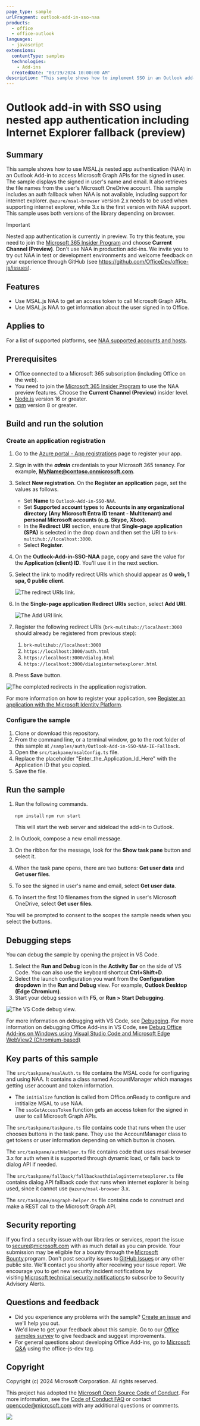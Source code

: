 ```yaml
---
page_type: sample
urlFragment: outlook-add-in-sso-naa
products:
  - office
  - office-outlook
languages:
  - javascript
extensions:
  contentType: samples
  technologies:
    - Add-ins
  createdDate: "03/19/2024 10:00:00 AM"
description: "This sample shows how to implement SSO in an Outlook add-in by using nested app authentication."
---
```


# Outlook add-in with SSO using nested app authentication including Internet Explorer fallback (preview)

## Summary

This sample shows how to use MSAL.js nested app authentication (NAA) in an Outlook Add-in to access Microsoft Graph APIs for the signed in user. The sample displays the signed in user's name and email. It also retrieves the file names from the user's Microsoft OneDrive account. This sample includes an auth fallback when NAA is not available, including support for internet explorer. `@azure/msal-browser` version 2.x needs to be used when supporting internet explorer, while 3.x is the first version with NAA support. This sample uses both versions of the library depending on browser.

> [!IMPORTANT]
> Nested app authentication is currently in preview. To try this feature, you need to join the [Microsoft 365 Insider Program](https://insider.microsoft365.com/join) and choose **Current Channel (Preview)**. Don't use NAA in production add-ins. We invite you to try out NAA in test or development environments and welcome feedback on your experience through GitHub (see https://github.com/OfficeDev/office-js/issues).

## Features

- Use MSAL.js NAA to get an access token to call Microsoft Graph APIs.
- Use MSAL.js NAA to get information about the user signed in to Office.

## Applies to

For a list of supported platforms, see [NAA supported accounts and hosts](https://learn.microsoft.com/office/dev/add-ins/develop/enable-nested-app-authentication-in-your-add-in#naa-supported-accounts-and-hosts).

## Prerequisites

- Office connected to a Microsoft 365 subscription (including Office on the web).
- You need to join the [Microsoft 365 Insider Program](https://insider.microsoft365.com/join) to use the NAA preview features. Choose the **Current Channel (Preview)** insider level.
- [Node.js](https://nodejs.org/) version 16 or greater.
- [npm](https://docs.npmjs.com/downloading-and-installing-node-js-and-npm) version 8 or greater.

## Build and run the solution

### Create an application registration

1. Go to the [Azure portal - App registrations](https://go.microsoft.com/fwlink/?linkid=2083908) page to register your app.
1. Sign in with the **_admin_** credentials to your Microsoft 365 tenancy. For example, **MyName@contoso.onmicrosoft.com**.
1. Select **New registration**. On the **Register an application** page, set the values as follows.

   - Set **Name** to `Outlook-Add-in-SSO-NAA`.
   - Set **Supported account types** to **Accounts in any organizational directory (Any Microsoft Entra ID tenant - Multitenant) and personal Microsoft accounts (e.g. Skype, Xbox)**.
   - In the **Redirect URI** section, ensure that **Single-page application (SPA)** is selected in the drop down and then set the URI to `brk-multihub://localhost:3000`.
   - Select **Register**.

1. On the **Outlook-Add-in-SSO-NAA** page, copy and save the value for the **Application (client) ID**. You'll use it in the next section.
1. Select the link to modify redirect URIs which should appear as **0 web, 1 spa, 0 public client**.

   ![The redirect URIs link.](./assets/ui-add-redirect-link.png)

1. In the **Single-page application Redirect URIs** section, select **Add URI**.

   ![The Add URI link.](./assets/ui-add-redirects-link.png)

1. Register the following redirect URIs (`brk-multihub://localhost:3000` should already be registered from previous step):
   1. `brk-multihub://localhost:3000`
   1. `https://localhost:3000/auth.html`
   1. `https://localhost:3000/dialog.html`
   1. `https://localhost:3000/dialoginternetexplorer.html`
1. Press **Save** button.

![The completed redirects in the application registration.](./assets/ui-completed-redirects.png)

For more information on how to register your application, see [Register an application with the Microsoft Identity Platform](https://learn.microsoft.com/graph/auth-register-app-v2).

### Configure the sample

1. Clone or download this repository.
1. From the command line, or a terminal window, go to the root folder of this sample at `/samples/auth/Outlook-Add-in-SSO-NAA-IE-Fallback`.
1. Open the `src/taskpane/msalConfig.ts` file.
1. Replace the placeholder "Enter_the_Application_Id_Here" with the Application ID that you copied.
1. Save the file.

## Run the sample

1. Run the following commands.

   `npm install`
   `npm run start`

   This will start the web server and sideload the add-in to Outlook.

1. In Outlook, compose a new email message.
1. On the ribbon for the message, look for the **Show task pane** button and select it.
1. When the task pane opens, there are two buttons: **Get user data** and **Get user files**.
1. To see the signed in user's name and email, select **Get user data**.
1. To insert the first 10 filenames from the signed in user's Microsoft OneDrive, select **Get user files**.

You will be prompted to consent to the scopes the sample needs when you select the buttons.

## Debugging steps

You can debug the sample by opening the project in VS Code.

1. Select the **Run and Debug** icon in the **Activity Bar** on the side of VS Code. You can also use the keyboard shortcut **Ctrl+Shift+D**.
1. Select the launch configuration you want from the **Configuration dropdown** in the **Run and Debug** view. For example, **Outlook Desktop (Edge Chromium)**.
1. Start your debug session with **F5**, or **Run > Start Debugging**.

![The VS Code debug view.](./assets/vs-code-debug-view.png)

For more information on debugging with VS Code, see [Debugging](https://code.visualstudio.com/Docs/editor/debugging). For more information on debugging Office Add-ins in VS Code, see [Debug Office Add-ins on Windows using Visual Studio Code and Microsoft Edge WebView2 (Chromium-based)](https://learn.microsoft.com/office/dev/add-ins/testing/debug-desktop-using-edge-chromium)

## Key parts of this sample

The `src/taskpane/msalAuth.ts` file contains the MSAL code for configuring and using NAA. It contains a class named AccountManager which manages getting user account and token information.

- The `initialize` function is called from Office.onReady to configure and intitialize MSAL to use NAA.
- The `ssoGetAccessToken` function gets an access token for the signed in user to call Microsoft Graph APIs.

The `src/taskpane/taskpane.ts` file contains code that runs when the user chooses buttons in the task pane. They use the AccountManager class to get tokens or user information depending on which button is chosen.

The `src/taskpane/authHelper.ts` file contains code that uses msal-browser 3.x for auth when it is supported through dynamic load, or falls back to dialog API if needed.

The `src/taskpane/fallback/fallbackauthdialoginternetexplorer.ts` file contains dialog API fallback code that runs when internet explorer is being used, since it cannot use `@azure/msal-browser` 3.x.

The `src/taskpane/msgraph-helper.ts` file contains code to construct and make a REST call to the Microsoft Graph API.

## Security reporting

If you find a security issue with our libraries or services, report the issue to [secure@microsoft.com](mailto:secure@microsoft.com) with as much detail as you can provide. Your submission may be eligible for a bounty through the [Microsoft Bounty](https://aka.ms/bugbounty) program. Don't post security issues to [GitHub Issues](https://github.com/AzureAD/microsoft-authentication-library-for-android/issues) or any other public site. We'll contact you shortly after receiving your issue report. We encourage you to get new security incident notifications by visiting [Microsoft technical security notifications](https://technet.microsoft.com/security/dd252948) to subscribe to Security Advisory Alerts.

## Questions and feedback

- Did you experience any problems with the sample? [Create an issue](https://github.com/OfficeDev/Office-Add-in-samples/issues/new/choose) and we'll help you out.
- We'd love to get your feedback about this sample. Go to our [Office samples survey](https://aka.ms/OfficeSamplesSurvey) to give feedback and suggest improvements.
- For general questions about developing Office Add-ins, go to [Microsoft Q&A](https://learn.microsoft.com/answers/topics/office-js-dev.html) using the office-js-dev tag.

## Copyright

Copyright (c) 2024 Microsoft Corporation. All rights reserved.

This project has adopted the [Microsoft Open Source Code of Conduct](https://opensource.microsoft.com/codeofconduct/). For more information, see the [Code of Conduct FAQ](https://opensource.microsoft.com/codeofconduct/faq/) or contact [opencode@microsoft.com](mailto:opencode@microsoft.com) with any additional questions or comments.

<img src="https://pnptelemetry.azurewebsites.net/pnp-officeaddins/samples/outlook-add-in-sso-naa" />

